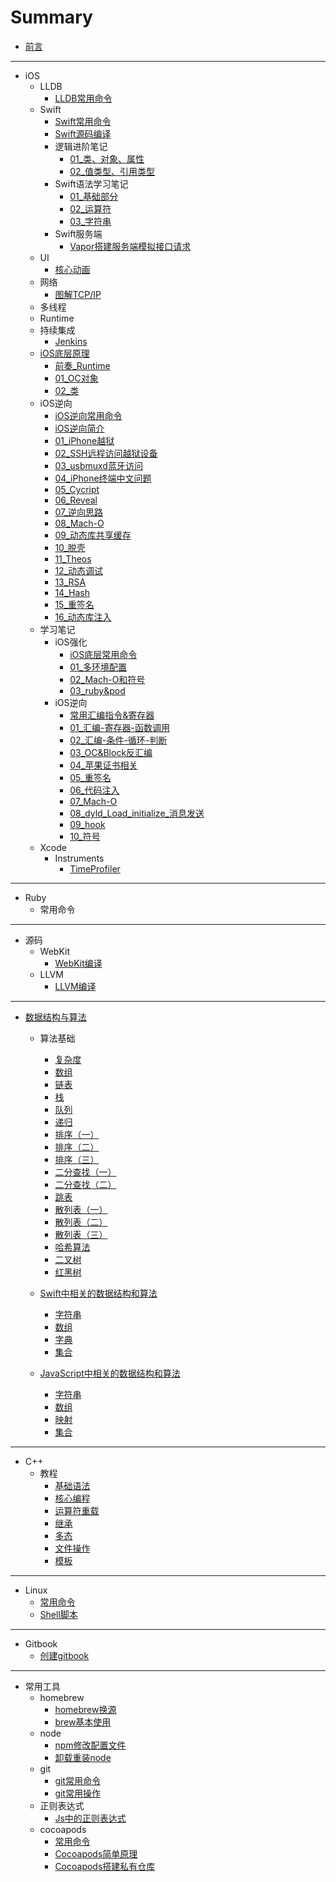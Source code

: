 # Summary

* [前言](README.md)

---

* iOS
  * LLDB
    * [LLDB常用命令](articles/iOS/lldb/LLDB常用命令.md)
  * Swift
    * [Swift常用命令](articles/iOS/swift/Swift常用命令.md)
    * [Swift源码编译](articles/iOS/swift/Swift源码编译.md)
    * 逻辑进阶笔记
      * [01_类、对象、属性](articles/iOS/swift/logicEdu/01_类、对象、属性.md)
      * [02_值类型、引用类型](articles/iOS/swift/logicEdu/02_值类型、引用类型.md)
    * Swift语法学习笔记
      * [01_基础部分](articles/iOS/swift/language/01_基础部分.md)
      * [02_运算符](articles/iOS/swift/language/02_运算符.md)
      * [03_字符串](articles/iOS/swift/language/03_字符串.md)
    * Swift服务端
      * [Vapor搭建服务端模拟接口请求](articles/iOS/swift/server/Vapor搭建服务端模拟接口请求.md)
  * UI
    * [核心动画](articles/iOS/ui/CoreAnimation.md)
  * 网络
    * [图解TCP/IP](articles/iOS/network/tcpip.md)
  * 多线程
  * Runtime
  * 持续集成
    * [Jenkins](articles/iOS/ci/jenkins.md)
  * [iOS底层原理](articles/iOS/underlying/index.md)
    * [前奏_Runtime](articles/iOS/underlying/pre_runtime.md)
    * [01_OC对象](articles/iOS/underlying/01_object.md)
    * [02_类](articles/iOS/underlying/02_class.md)
  * iOS逆向
    * [iOS逆向常用命令](articles/iOS/iosre/command_iosre.md)
    * [iOS逆向简介](articles/iOS/iosre/iosre.md)
    * [01_iPhone越狱](articles/iOS/iosre/01_jailbreak.md)
    * [02_SSH远程访问越狱设备](articles/iOS/iosre/02_ssh.md)
    * [03_usbmuxd蓝牙访问](articles/iOS/iosre/03_usbmuxd.md)
    * [04_iPhone终端中文问题](articles/iOS/iosre/04_terminal_zh.md)
    * [05_Cycript](articles/iOS/iosre/05_cycript.md)
    * [06_Reveal](articles/iOS/iosre/06_reveal.md)
    * [07_逆向思路](articles/iOS/iosre/07_reverse.md)
    * [08_Mach-O](articles/iOS/iosre/08_macho.md)
    * [09_动态库共享缓存](articles/iOS/iosre/09_dyld_shared_cache.md)
    * [10_脱壳](articles/iOS/iosre/10_dumpdecrypted.md)
    * [11_Theos](articles/iOS/iosre/11_theos.md)
    * [12_动态调试](articles/iOS/iosre/12_debug.md)
    * [13_RSA](articles/iOS/iosre/13_rsa.md)
    * [14_Hash](articles/iOS/iosre/14_hash.md)
    * [15_重签名](articles/iOS/iosre/15_resign.md)
    * [16_动态库注入](articles/iOS/iosre/16_injection.md)
  * 学习笔记
    * iOS强化
      * [iOS底层常用命令](articles/iOS/note/iOS强化/command_ioslowlevel.md)
      * [01_多环境配置](articles/iOS/note/iOS强化/01_多环境配置.md)
      * [02_Mach-O和符号](articles/iOS/note/iOS强化/02_Mach-O和符号.md)
      * [03_ruby&pod](articles/iOS/note/iOS强化/03_pod.md)
    * iOS逆向
      * [常用汇编指令&寄存器](articles/iOS/renote/re_order.md)
      * [01_汇编-寄存器-函数调用](articles/iOS/renote/01_asm.md)
      * [02_汇编-条件-循环-判断](articles/iOS/renote/02_asm.md)
      * [03_OC&Block反汇编](articles/iOS/renote/03_oc_asm.md)
      * [04_苹果证书相关](articles/iOS/renote/04_apple_der.md)
      * [05_重签名](articles/iOS/renote/05_resign.md)
      * [06_代码注入](articles/iOS/renote/06_inject.md)
      * [07_Mach-O](articles/iOS/renote/07_macho.md)
      * [08_dyld_Load_initialize_消息发送](articles/iOS/renote/08_dyld.md)
      * [09_hook](articles/iOS/renote/09_hook.md)
      * [10_符号](articles/iOS/renote/10_symbol.md)
  * Xcode
    * Instruments
      * [TimeProfiler](articles/iOS/xcode/instruments/time_profiler.md)

---

* Ruby
  * 常用命令

---

* 源码
  * WebKit
    * [WebKit编译](articles/opensource/webkit/webkitcompile.md)
  * LLVM
    * [LLVM编译](articles/opensource/llvm/llvmcompile.md)

----

* [数据结构与算法](articles/algorithm/算法.md)
  * 算法基础
    * [复杂度](articles/algorithm/geektime_note/01_复杂度.md)
    * [数组](articles/algorithm/geektime_note/02_数组.md)
    * [链表](articles/algorithm/geektime_note/03_链表.md)
    * [栈](articles/algorithm/geektime_note/04_栈.md)
    * [队列](articles/algorithm/geektime_note/05_队列.md)
    * [递归](articles/algorithm/geektime_note/06_递归.md)
    * [排序（一）](articles/algorithm/geektime_note/07_排序_1.md)
    * [排序（二）](articles/algorithm/geektime_note/07_排序_2.md)
    * [排序（三）](articles/algorithm/geektime_note/07_排序_3.md)
    * [二分查找（一）](articles/algorithm/geektime_note/08_二分查找_1.md)
    * [二分查找（二）](articles/algorithm/geektime_note/08_二分查找_2.md)
    * [跳表](articles/algorithm/geektime_note/09_跳表.md)
    * [散列表（一）](articles/algorithm/geektime_note/10_散列表_1.md)
    * [散列表（二）](articles/algorithm/geektime_note/10_散列表_2.md)
    * [散列表（三）](articles/algorithm/geektime_note/10_散列表_3.md)
    * [哈希算法](articles/algorithm/geektime_note/11_哈希算法.md)
    * [二叉树](articles/algorithm/geektime_note/12_二叉树.md)
    * [红黑树](articles/algorithm/geektime_note/13_红黑树.md)
  * [Swift中相关的数据结构和算法](articles/algorithm/swift_algorithm/index.md)
    * [字符串](articles/algorithm/swift_algorithm/String.md)
    * [数组](articles/algorithm/swift_algorithm/Array.md)
    * [字典](articles/algorithm/swift_algorithm/Dictionary.md)
    * [集合](articles/algorithm/swift_algorithm/Set.md)
  * [JavaScript中相关的数据结构和算法](articles/algorithm/js_algorithm/index.md)

    * [字符串](articles/algorithm/js_algorithm/String.md)
    * [数组](articles/algorithm/js_algorithm/Array.md)
    * [映射](articles/algorithm/js_algorithm/Map.md)
    * [集合](articles/algorithm/js_algorithm/Set.md)

---

* C++
  * 教程
    * [基础语法](articles/c++/教程/基础语法.md)
    * [核心编程](articles/c++/教程/核心编程.md)
    * [运算符重载](articles/c++/教程/运算符重载.md)
    * [继承](articles/c++/教程/继承.md)
    * [多态](articles/c++/教程/多态.md)
    * [文件操作](articles/c++/教程/文件操作.md)
    * [模板](articles/c++/教程/模板.md)

---

* Linux
  * [常用命令](articles/linux/常用命令.md)
  * [Shell脚本](articles/linux/shell_script.md)

---

* Gitbook
  * [创建gitbook](articles/gitbook/01_创建gitbook.md)

---

* 常用工具
  * homebrew
    * [homebrew换源](articles/tool/homebrew/homebrew换源.md)
    * [brew基本使用](articles/tool/homebrew/brew基本使用.md)
  * node
    * [npm修改配置文件](articles/tool/node/npm修改配置文件.md)
    * [卸载重装node](articles/tool/node/卸载node.md)
  * git
    * [git常用命令](articles/tool/git/git常用命令.md)
    * [git常用操作](articles/tool/git/git常用操作.md)
  * 正则表达式
    * [Js中的正则表达式](articles/tool/reg/reg.md)
  * cocoapods
    * [常用命令](articles/tool/cocoapods/常用命令.md)
    * [Cocoapods简单原理](articles/tool/cocoapods/简单原理.md)
    * [Cocoapods搭建私有仓库](articles/tool/cocoapods/搭建私有库.md)


